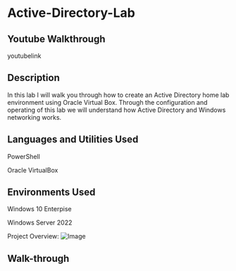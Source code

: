 # Active-Directory-Lab
## Youtube Walkthrough
youtubelink
## Description
In this lab I will walk you through how to create an Active Directory home lab environment using Oracle Virtual Box. Through the configuration and operating of this lab we will understand how Active Directory and Windows networking works.
## Languages and Utilities Used
PowerShell

Oracle VirtualBox
## Environments Used

Windows 10 Enterpise

Windows Server 2022

Project Overview:
![Image](https://github.com/user-attachments/assets/ed6af144-aa59-40a4-bbe5-f288aadbee69)
## Walk-through
